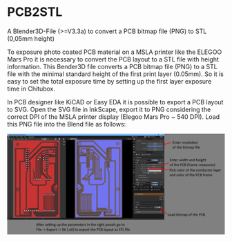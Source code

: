 # PCB2STL
A Blender3D-File (>=V3.3a) to convert a PCB bitmap file (PNG) to STL (0,05mm height)

To exposure photo coated PCB material on a MSLA printer like the ELEGOO Mars Pro it is necessary to convert the PCB layout to a STL file with height information.
This Bender3D file converts a PCB bitmap file (PNG) to a STL file with the minimal standard height of the first print layer (0.05mm). So it is easy to set the total exposure time by setting up the first layer exposure time in Chitubox.

In PCB designer like KiCAD or Easy EDA it is possible to export a PCB layout to SVG. Open the SVG file in InkScape, export it to PNG considering the correct DPI of the MSLA printer display (Elegoo Mars Pro ~ 540 DPI).
Load this PNG file into the Blend file as follows:

![png2stl_info](https://raw.githubusercontent.com/MoonMoon82/PCB2STL/main/info/pcb2stl_info.png)
